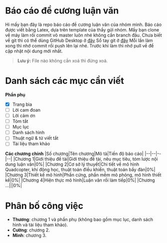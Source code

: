 # Báo cáo đề cương luận văn

Hi mấy bạn đây là repo báo cáo đề cương luận văn của nhóm mình. 
Báo cáo được viết bằng Latex, dựa trên template của thầy gửi nhóm.
Mấy bạn clone về máy làm rồi commit vô master luôn nhé không cần branch đâu.
Chưa biết về git thì có thể dùng GitHub Desktop ở [đây](https://desktop.github.com/)
Sổ tay git ở [đây](http://rogerdudler.github.io/git-guide/index.vi.html)
Mỗi lần làm xong thì nhớ commit rồi push lên lại nhé. Trước khi làm thì nhớ pull về để cập nhật nội dung mới nhất.

> **Lưu ý:** File nào không cần xoá thì đừng xoá.


# Danh sách các mục cần viết

**Phần phụ**

 - [x] Trang bìa
 - [ ] Lời cam đoan
 - [ ] Lời cảm ơn
 - [ ] Tóm tắt
 - [ ] Mục lục
 - [ ] Danh sách hình
 - [ ] Thuật ngữ & từ viết tắt
 - [ ] Tài liệu tham khảo
 
**Các chương chính**
|Số chương|Tên chương|Mô tả|Tiến độ báo cáo|
|--|--|--|--|
|Chương 1|Giới thiệu đề tài|Giới thiệu đề tài, nêu mục tiêu, tóm lược nội dung luận văn|0%|
|Chương 2|Cơ sở lý thuyết|Chi tiết về mô hình Quadcopter, khí động học, thuật toán điều khiển, thuật toán bầy đàn|0%|
|Chương 3|Thiết kế mô hình|Phần cứng, phần mềm mô phỏng, mô hình thiết kế|0%|
|Chương 4|Hiện thực mô hình|Luận văn rồi làm tiếp|0%|
|Chương ...|||0%|

# Phân bố công việc

 - **Thương**: chương 1 và phần phụ (không bao gồm mục lục, danh sách hình và tài liệu tham khảo).
 - **Cường**: chương 2.
 - **Minh**: chương 3.
